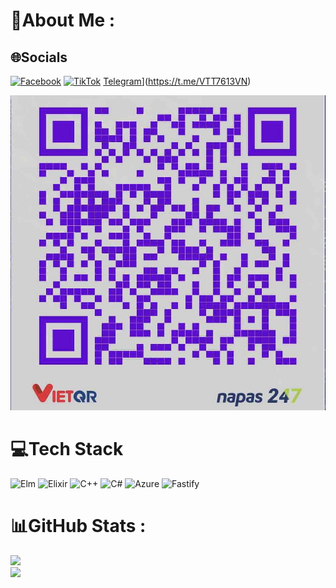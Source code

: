 # 💫About Me :

## 🌐Socials
[![Facebook](https://img.shields.io/badge/Facebook-%231877F2.svg?logo=Facebook&logoColor=white)](https://facebook.com/@TRUONG7613) [![TikTok](https://img.shields.io/badge/TikTok-%23000000.svg?logo=TikTok&logoColor=white)](https://tiktok.com/@𝓣𝓡𝓤̛𝓞̛̀𝓝𝓖⁷⁶¹³) 
[Telegram](https://img.shields.io/badge/telegram-%23000000.svg?logo=telegram&logoColor=blue
)](https://t.me/VTT7613VN) 










![](https://raw.githubusercontent.com/VTT7613VN/VTT7613VN/H%C3%ACnh-%E1%BA%A3nh/1D003446-50D8-426A-A8C0-83F158AD139E.jpeg)
# 💻Tech Stack
![Elm](https://img.shields.io/badge/Elm-60B5CC?style=plastic&logo=elm&logoColor=white) ![Elixir](https://img.shields.io/badge/elixir-%234B275F.svg?style=plastic&logo=elixir&logoColor=white) ![C++](https://img.shields.io/badge/c++-%2300599C.svg?style=plastic&logo=c%2B%2B&logoColor=white) ![C#](https://img.shields.io/badge/c%23-%23239120.svg?style=plastic&logo=c-sharp&logoColor=white) ![Azure](https://img.shields.io/badge/azure-%230072C6.svg?style=plastic&logo=azure-devops&logoColor=white) ![Fastify](https://img.shields.io/badge/fastify-%23000000.svg?style=plastic&logo=fastify&logoColor=white)
# 📊GitHub Stats :
![](https://github-readme-stats.vercel.app/api?username=VTT7613VN&theme=radical&hide_border=false&include_all_commits=false&count_private=true)<br/>
[![](https://visitcount.itsvg.in/api?id=VTT7613VN&icon=3&color=0)](https://www.tiktok.com/@MS4wLjABAAAAF-Ih-VUkKBl1nyML5sZZijjJr7Wj_CwcUQTUqzWwaI42kumzQm3-hzqAtDuRPieR?_t=8pNm0NyBZnM&_r=1)
